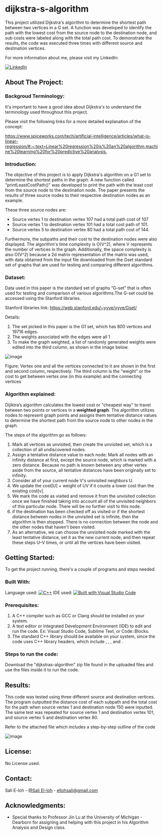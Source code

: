 # dijkstra-s-algorithm
This project utilized Dijkstra's algorithm to determine the shortest path between two vertices in a G set. A function was developed to identify the path with the lowest cost from the source node to the destination node, and sub costs were labeled along with the total path cost. To demonstrate the results, the code was executed three times with different source and destination vertices.

For more information about me, please visit my LinkedIn:

[![LinkedIn][LinkedIn.js]][LinkedIn-url]

<!-- ABOUT THE PROJECT -->

## About The Project:

### Backgroud Terminology: 

It's important to have a good idea about Dijkstra's to understand the terminology used throughout this project.

Please visit the following links for a more detailed explanation of the concept:

[https://www.spiceworks.com/tech/artificial-intelligence/articles/what-is-linear-regression/#:~:text=Linear%20regression%20is%20an%20algorithm,machine%20learning%20for%20predictive%20analysis.
](https://www.geeksforgeeks.org/dijkstras-shortest-path-algorithm-greedy-algo-7/)

### Introduction:

The objective of this project is to apply Dijkstra's algorithm on a G1 set to determine the shortest paths in the graph. A new function called "printLeastCostPath()" was developed to print the path with the least cost from the source node to the destination node. The paper presents the results of three source nodes to their respective destination nodes as an example. 

These three source nodes are: 
- Source vertex 1 to destination vertex 107 had a total path cost of 107
- Source vertex 1 to destination vertex 101 had a total cost path of 101.
- Source vertex 5 to destination vertex 80 had a total path cost of 144.

Furthermore, the subpaths and their cost to the destination nodes were also displayed. The algorithm's time complexity is O(V^2), where V represents the number of vertices in the graph. Additionally, the space complexity is also O(V^2) because a 2d matrix representation of the matrix was used, with data obtained from the input file downloaded from the Gset standard set of graphs that are used for testing and comparing different algorithms.

### Dataset:

Data used in this paper is the standard set of graphs “G-set” that is often used for testing and comparison of various algorithms.The G-set could be accessed using the Stanford libraries.

Stanford libraries link: https://web.stanford.edu/~yyye/yyye/Gset/

Details: 
1. The set picked in this paper is the G1 set, which has 800 vertices and 19716 edges.
2. The weights associated with the edges were all 1
3. To make the graph weighted, a list of randomly generated weights were edited into the third column, as shown in the image below.


![image](https://github.com/SaliElloh/dijkstra-s-algorithm/assets/112829375/c2681c19-4a0c-451c-ad28-c072dbdf6964)

Figure: Vertex one and all the vertices connected to it are shown in the first and second
column, respectively. The third column is the “weight” or the cost to get between vertex one (in this example) and the connecting vertices

### Algorithm explained:

Dijiktra’s algorithm calculates the lowest cost or "cheapest way" to travel between two points or vertices in a <b>weighted graph</b>. The algorithm utilizes nodes to represent graph points and assigns them tentative distance values to determine the shortest path from the source node to other nodes in the graph.

The steps of the algorithm go as follows: 

1) Mark all vertices as unvisited, then create the unvisited set, which is a collection of all
undiscovered nodes.
2) Assign a tentative distance value to each node: Mark all nodes with an infinity distance at
first, except the source node, which is marked with a zero distance. Because no path is
known between any other vertex aside from the source, all tentative distances have been
originally set to infinity.
3) Consider all of your current node V's univisited neighbors U.
4) We update the cost[U] + weight of UV if it counts a lower cost than the existing cost[v].
5) We mark the code as visited and remove it from the unvisited collection once we have
finished taking into account all of the unvisited neighbors of this particular node. There
will be no further visit to this node.
6) if the destination has been checked off as visited or if the shortest distance between nodes in the unvisited set is infinite, then the algorithm is then stopped. There is no
connection between the node and the other nodes that haven't been visited.
7) As an alternative, we can choose the unvisited node marked with the least tentative
distance, set it as the new current node, and then repeat these steps U–V times, or until all
the vertices have been visited.

## Getting Started:

To get the project running, there's a couple of programs and steps needed.

### Built With:

Language used: [![C++](https://img.shields.io/badge/-C++-blue?style=flat&logo=C%2B%2B&logoColor=white)]()
IDE used: [![Built with Visual Studio Code](https://img.shields.io/badge/Built_with-Visual_Studio_Code-blue.svg)](https://code.visualstudio.com/)

### Prerequisites:

1. A C++ compiler such as GCC or Clang should be installed on your system.
2. A text editor or Integrated Development Environment (IDE) to edit and run the code. Ex: Visual Studio Code, Sublime Text, or Code::Blocks.
3. The standard C++ library should be available on your system, since the code uses C++ library headers,  which include <limits>, <vector>, <iostream>, and <fstream>.

### Steps to run the code:

 Download the "dijkstras-algorithm" zip file found in the uploaded files and use the files inside it to run the code. 
    
## Results: 

This code was tested using three different source and destination vertices. The program outputted the distance cost of each subpath and the total cost for the path when source vertex 1 and destination node 150 were inputted. The same test was repeated for source vertex 1 and destination vertex 101, and source vertex 5 and destination vertex 80. 
    
Refer to the attached file which includes a step-by-step outline of the code

![image](https://github.com/SaliElloh/dijkstra-s-algorithm/assets/112829375/ac6e43a1-61f9-4c6c-ad17-c6d9fc40d8ad)


<!-- LICENSE -->
## License:

No License used.

<!-- CONTACT -->
## Contact:

Sali E-loh - [@Sali El-loh](https://www.linkedin.com/in/salielloh12/) - ellohsali@gmail.com

<!-- ACKNOWLEDGMENTS -->
## Acknowledgments:

* Special thanks to Professor Jin Lu at the University of Michigan - Dearborn for assigning and helping with this project in his Algorithm Analysis and Design class. 

<!-- MARKDOWN LINKS & IMAGES -->
<!-- https://www.markdownguide.org/basic-syntax/#reference-style-links -->
[LinkedIn.js]: https://img.shields.io/badge/LinkedIn-0077B5?style=for-the-badge&logo=linkedin&logoColor=white
[LinkedIn-url]: https://www.linkedin.com/in/salielloh12/
[Tensorflow.js]: https://img.shields.io/badge/TensorFlow-FF6F00?style=for-the-badge&logo=tensorflow&logoColor=white
[Tensorflow-url]: https://www.tensorflow.org/






